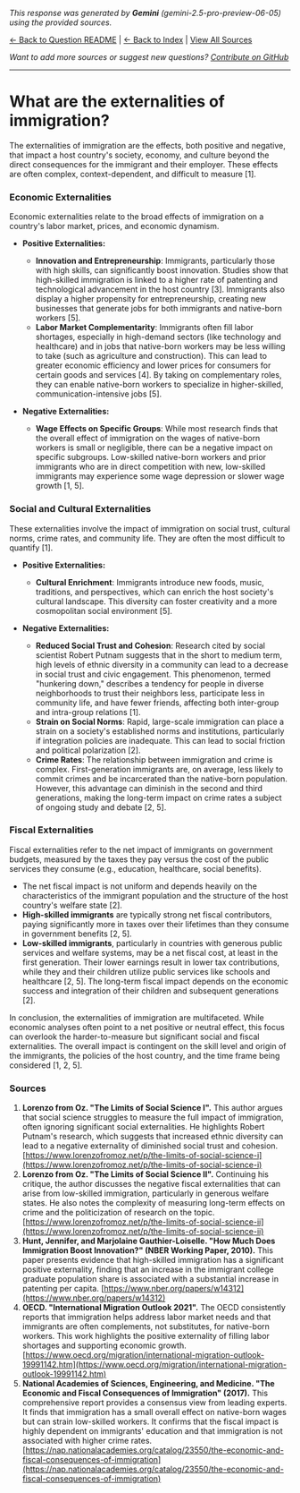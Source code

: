<!-- 
Generated by: gemini
Model: gemini-2.5-pro-preview-06-05
Prompt type: sources
Tools enabled: False
Generated at: 2025-07-01T18:16:46.938200
-->

*This response was generated by **Gemini** (gemini-2.5-pro-preview-06-05) using the provided sources.*

[← Back to Question README](README.md) | [← Back to Index](../README.md) | [View All Sources](../allsources.md)

*Want to add more sources or suggest new questions? [Contribute on GitHub](https://github.com/justinwest/SuggestedSources)*

---

# What are the externalities of immigration?

The externalities of immigration are the effects, both positive and negative, that impact a host country's society, economy, and culture beyond the direct consequences for the immigrant and their employer. These effects are often complex, context-dependent, and difficult to measure [1].

### Economic Externalities
Economic externalities relate to the broad effects of immigration on a country's labor market, prices, and economic dynamism.

*   **Positive Externalities:**
    *   **Innovation and Entrepreneurship**: Immigrants, particularly those with high skills, can significantly boost innovation. Studies show that high-skilled immigration is linked to a higher rate of patenting and technological advancement in the host country [3]. Immigrants also display a higher propensity for entrepreneurship, creating new businesses that generate jobs for both immigrants and native-born workers [5].
    *   **Labor Market Complementarity**: Immigrants often fill labor shortages, especially in high-demand sectors (like technology and healthcare) and in jobs that native-born workers may be less willing to take (such as agriculture and construction). This can lead to greater economic efficiency and lower prices for consumers for certain goods and services [4]. By taking on complementary roles, they can enable native-born workers to specialize in higher-skilled, communication-intensive jobs [5].

*   **Negative Externalities:**
    *   **Wage Effects on Specific Groups**: While most research finds that the overall effect of immigration on the wages of native-born workers is small or negligible, there can be a negative impact on specific subgroups. Low-skilled native-born workers and prior immigrants who are in direct competition with new, low-skilled immigrants may experience some wage depression or slower wage growth [1, 5].

### Social and Cultural Externalities
These externalities involve the impact of immigration on social trust, cultural norms, crime rates, and community life. They are often the most difficult to quantify [1].

*   **Positive Externalities:**
    *   **Cultural Enrichment**: Immigrants introduce new foods, music, traditions, and perspectives, which can enrich the host society's cultural landscape. This diversity can foster creativity and a more cosmopolitan social environment [5].

*   **Negative Externalities:**
    *   **Reduced Social Trust and Cohesion**: Research cited by social scientist Robert Putnam suggests that in the short to medium term, high levels of ethnic diversity in a community can lead to a decrease in social trust and civic engagement. This phenomenon, termed "hunkering down," describes a tendency for people in diverse neighborhoods to trust their neighbors less, participate less in community life, and have fewer friends, affecting both inter-group and intra-group relations [1].
    *   **Strain on Social Norms**: Rapid, large-scale immigration can place a strain on a society's established norms and institutions, particularly if integration policies are inadequate. This can lead to social friction and political polarization [2].
    *   **Crime Rates**: The relationship between immigration and crime is complex. First-generation immigrants are, on average, less likely to commit crimes and be incarcerated than the native-born population. However, this advantage can diminish in the second and third generations, making the long-term impact on crime rates a subject of ongoing study and debate [2, 5].

### Fiscal Externalities
Fiscal externalities refer to the net impact of immigrants on government budgets, measured by the taxes they pay versus the cost of the public services they consume (e.g., education, healthcare, social benefits).

*   The net fiscal impact is not uniform and depends heavily on the characteristics of the immigrant population and the structure of the host country's welfare state [2].
*   **High-skilled immigrants** are typically strong net fiscal contributors, paying significantly more in taxes over their lifetimes than they consume in government benefits [2, 5].
*   **Low-skilled immigrants**, particularly in countries with generous public services and welfare systems, may be a net fiscal cost, at least in the first generation. Their lower earnings result in lower tax contributions, while they and their children utilize public services like schools and healthcare [2, 5]. The long-term fiscal impact depends on the economic success and integration of their children and subsequent generations [2].

In conclusion, the externalities of immigration are multifaceted. While economic analyses often point to a net positive or neutral effect, this focus can overlook the harder-to-measure but significant social and fiscal externalities. The overall impact is contingent on the skill level and origin of the immigrants, the policies of the host country, and the time frame being considered [1, 2, 5].

### Sources
1.  **Lorenzo from Oz. "The Limits of Social Science I".** This author argues that social science struggles to measure the full impact of immigration, often ignoring significant social externalities. He highlights Robert Putnam's research, which suggests that increased ethnic diversity can lead to a negative externality of diminished social trust and cohesion. [https://www.lorenzofromoz.net/p/the-limits-of-social-science-i](https://www.lorenzofromoz.net/p/the-limits-of-social-science-i)
2.  **Lorenzo from Oz. "The Limits of Social Science II".** Continuing his critique, the author discusses the negative fiscal externalities that can arise from low-skilled immigration, particularly in generous welfare states. He also notes the complexity of measuring long-term effects on crime and the politicization of research on the topic. [https://www.lorenzofromoz.net/p/the-limits-of-social-science-ii](https://www.lorenzofromoz.net/p/the-limits-of-social-science-ii)
3.  **Hunt, Jennifer, and Marjolaine Gauthier-Loiselle. "How Much Does Immigration Boost Innovation?" (NBER Working Paper, 2010).** This paper presents evidence that high-skilled immigration has a significant positive externality, finding that an increase in the immigrant college graduate population share is associated with a substantial increase in patenting per capita. [https://www.nber.org/papers/w14312](https://www.nber.org/papers/w14312)
4.  **OECD. "International Migration Outlook 2021".** The OECD consistently reports that immigration helps address labor market needs and that immigrants are often complements, not substitutes, for native-born workers. This work highlights the positive externality of filling labor shortages and supporting economic growth. [https://www.oecd.org/migration/international-migration-outlook-19991142.htm](https://www.oecd.org/migration/international-migration-outlook-19991142.htm)
5.  **National Academies of Sciences, Engineering, and Medicine. "The Economic and Fiscal Consequences of Immigration" (2017).** This comprehensive report provides a consensus view from leading experts. It finds that immigration has a small overall effect on native-born wages but can strain low-skilled workers. It confirms that the fiscal impact is highly dependent on immigrants' education and that immigration is not associated with higher crime rates. [https://nap.nationalacademies.org/catalog/23550/the-economic-and-fiscal-consequences-of-immigration](https://nap.nationalacademies.org/catalog/23550/the-economic-and-fiscal-consequences-of-immigration)